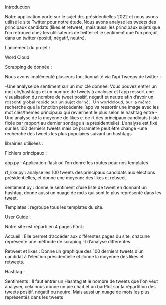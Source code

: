 Introduction 

Notre application porte sur le sujet des présidentielles 2022 et nous avons utilisé le site Twitter pour notre étude. Nous avons analysé les tweets des principaux candidats (likes et retweet), mais aussi les principaux sujets que l’on retrouve chez les utilisateurs de twitter et le sentiment que l’on perçoit dans un twitter (positif, négatif, neutre).

Lancement du projet :

Word Cloud


Scrapping de donnée :

Nous avons implémenté plusieurs fonctionnalité via l’api Tweepy de twitter :

-Une analyse de sentiment sur un mot clé donnée. Vous pouvez entrer un mot clé/hashtags et un nombre de tweets à analyser et l’app ressort une visualisation du nombre de tweet positif, négatif et neutre afin d’avoir un ressenti global rapide sur un sujet donné.
-Un worldcloud, sur la même recherche que la fonction précédente l’app va ressortir une image avec les mot clés/thèmes principaux qui reviennent le plus selon le hashtag entré
-Une analyse de la moyenne de likes et de rt des principaux candidats (liste fixée par rapport au dernier sondage à la présidentielle). L’analyse est fixé sur les 100 derniers tweets mais ce paramètre peut être changé
-une recherche des tweets les plus populaires suivant un hashtags

librairies utilisées :





Fichiers principaux : 

app.py : Application flask où l’on donne les routes pour nos templates 

rt_like.py : analyse les 100 tweets des principaux candidats aux élections présidentielles, et donne une moyenne des likes et retweet.

sentiment.py : donne le sentiment d’une liste de tweet en donnant un hashtag, donne aussi un nuage de mots qui sont le plus représenté dans les tweet.

Templates : regroupe tous les templates du site.

User Guide : 

Notre site est réparti en 4 pages html : 

Accueil : Elle permet d’accéder aux différentes pages du site, chacune représente une méthode de scraping et d’analyse différentes.

Retweet et likes : Donne un graphique des 100 derniers tweets d’un candidat à l’élection présidentielle et donne la moyenne des likes et retweets.

Hashtag : 

Sentiments : Il faut entrer un Hashtag et le nombre de tweets que l'on veut analyser, cela nous donne un pie chart et un barPlot sur la répartition des tweets positif, négatif ou neutre. Mais aussi un nuage de mots les plus représentés dans les tweets 
